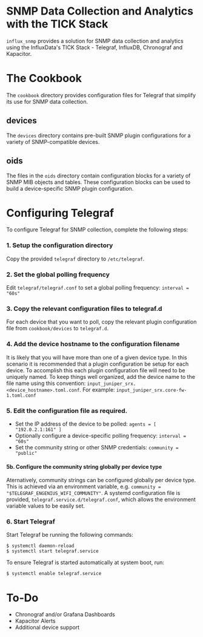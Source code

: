 # SNMP Data Collection and Analytics with the TICK Stack
`influx_snmp` provides a solution for SNMP data collection and analytics using the InfluxData's TICK Stack - Telegraf, InfluxDB, Chronograf and Kapacitor.

# The Cookbook
The `cookbook` directory provides configuration files for Telegraf that simplify its use for SNMP data collection.

## devices
The `devices` directory contains pre-built SNMP plugin configurations for a variety of SNMP-compatible devices.

## oids
The files in the `oids` directory contain configuration blocks for a variety of SNMP MIB objects and tables. These configuration blocks can be used to build a device-specific SNMP plugin configuration.

# Configuring Telegraf
To configure Telegraf for SNMP collection, complete the following steps:

### 1. Setup the configuration directory
Copy the provided `telegraf` directory to `/etc/telegraf`.

### 2. Set the global polling frequency
Edit `telegraf/telegraf.conf` to set a global polling frequency: `interval = "60s"`

### 3. Copy the relevant configuration files to telegraf.d
For each device that you want to poll, copy the relevant plugin configuration file from `cookbook/devices` to `telegraf.d`.

### 4. Add the device hostname to the configuration filename
It is likely that you will have more than one of a given device type. In this scenario it is recommended that a plugin configuration be setup for each device. To accomplish this each plugin configuration file will need to be uniquely named. To keep things well organized, add the device name to the file name using this convention: `input_juniper_srx.<device_hostname>.toml.conf`. For example: `input_juniper_srx.core-fw-1.toml.conf`

### 5. Edit the configuration file as required.
* Set the IP address of the device to be polled: `agents = [ "192.0.2.1:161" ]`
* Optionally configure a device-specific polling frequency: `interval = "60s"`
* Set the community string or other SNMP credentials: `community = "public"`

#### 5b. Configure the community string globally per device type
Aternatively, community strings can be configured globally per device type. This is achieved via an environment variable, e.g. `community = "$TELEGRAF_ENGENIUS_WIFI_COMMUNITY"`. A systemd configuration file is provided, `telegraf.service.d/telegraf.conf`, which allows the environment variable values to be easily set.

### 6. Start Telegraf
Start Telegraf be running the following commands:

```
$ systemctl daemon-reload
$ systemctl start telegraf.service
```

To ensure Telegraf is started automatically at system boot, run:

```
$ systemctl enable telegraf.service
```

# To-Do
* Chronograf and/or Grafana Dashboards
* Kapacitor Alerts
* Additional device support
